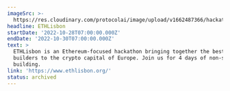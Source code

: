 ```yaml
---
imageSrc: >-
  https://res.cloudinary.com/protocolai/image/upload/v1662487366/hackathons/ethlisbon_1_640x360_qeyf9c.png
headline: ETHLisbon
startDate: '2022-10-28T07:00:00.000Z'
endDate: '2022-10-30T07:00:00.000Z'
text: >
  ETHLisbon is an Ethereum-focused hackathon bringing together the best Web 3.0
  builders to the crypto capital of Europe. Join us for 4 days of non-stop
  building.
link: 'https://www.ethlisbon.org/'
status: archived
---
```


